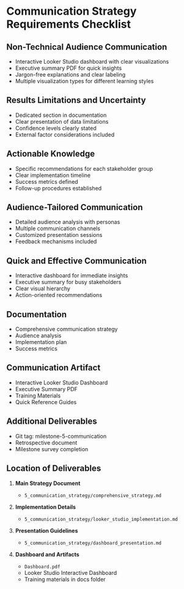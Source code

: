 # Communication Strategy Requirements Checklist

## Non-Technical Audience Communication

- Interactive Looker Studio dashboard with clear visualizations
- Executive summary PDF for quick insights
- Jargon-free explanations and clear labeling
- Multiple visualization types for different learning styles

## Results Limitations and Uncertainty

- Dedicated section in documentation
- Clear presentation of data limitations
- Confidence levels clearly stated
- External factor considerations included

## Actionable Knowledge

- Specific recommendations for each stakeholder group
- Clear implementation timeline
- Success metrics defined
- Follow-up procedures established

## Audience-Tailored Communication

- Detailed audience analysis with personas
- Multiple communication channels
- Customized presentation sessions
- Feedback mechanisms included

## Quick and Effective Communication

- Interactive dashboard for immediate insights
- Executive summary for busy stakeholders
- Clear visual hierarchy
- Action-oriented recommendations

## Documentation

- Comprehensive communication strategy
- Audience analysis
- Implementation plan
- Success metrics

## Communication Artifact

- Interactive Looker Studio Dashboard
- Executive Summary PDF
- Training Materials
- Quick Reference Guides

## Additional Deliverables

- Git tag: milestone-5-communication
- Retrospective document
- Milestone survey completion

## Location of Deliverables

1. **Main Strategy Document**
   - `5_communication_strategy/comprehensive_strategy.md`

2. **Implementation Details**
   - `5_communication_strategy/looker_studio_implementation.md`

3. **Presentation Guidelines**
   - `5_communication_strategy/dashboard_presentation.md`

4. **Dashboard and Artifacts**
   - `Dashboard.pdf`
   - Looker Studio Interactive Dashboard
   - Training materials in docs folder
